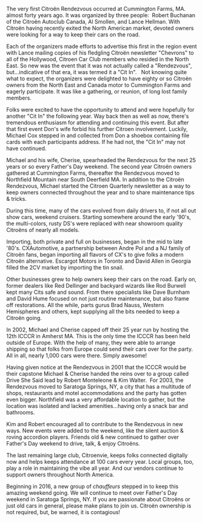 The very first Citroën Rendezvous occurred at Cummington Farms, MA. almost forty years ago.  It was organized by three people:  Robert Buchanan of the Citroën Autoclub Canada, Al Smollen, and Lance Hellman. With Citroën having recently exited the North American market, devoted owners were looking for a way to keep their cars on the road. 

Each of the organizers made efforts to advertise this first in the region event with Lance mailing copies of his fledgling Citroën newsletter "Chevrons" to all of the Hollywood, Citroen Car Club members who resided in the North East. So new was the event that it was not actually called a "Rendezvous", but...indicative of that era, it was termed it a "Cit In".   Not knowing quite what to expect, the organizers were delighted to have eighty or so Citroën owners from the North East and Canada motor to Cummington Farms and eagerly participate. It was like a gathering, or reunion, of long lost family members.  

Folks were excited to have the opportunity to attend and were hopefully for another "Cit In" the following year. Way back then as well as now, there's tremendous enthusiasm for attending and continuing this event. But after that first event Don's wife forbid his further Citroen involvement. Luckily, Michael Cox stepped in and collected from Don a shoebox containing file cards with each participants address. If he had not, the "Cit In" may not have continued.   

Michael and his wife, Cherise, spearheaded the Rendezvous for the next 25 years or so every Father's Day weekend. The second year Citroën owners gathered at Cummington Farms, thereafter the Rendezvous moved to Northfield Mountain near South Deerfield MA. In addition to the Citroën Rendezvous, Michael started the Citroen Quarterly newsletter as a way to keep owners connected throughout the year and to share maintenance tips & tricks.

During this time, many of the cars evolved from daily drivers to, if not all out show cars, weekend cruisers. Starting somewhere around the early '90's, the multi-colors, rusty DS's were replaced with near showroom quality Citroëns of nearly all models. 

Importing, both private and full on businesses, began in the mid to late '80's. CXAutomotive, a partnership between Andre Pol and a NJ family of Citroën fans, began importing all flavors of CX's to give folks a modern Citroën alternative. Escargot Motors in Toronto and David Allen in Georgia filled the 2CV market by importing the tin snail. 

Other businesses grew to help owners keep their cars on the road. Early on, former dealers like Red Dellinger and backyard wizards like Rod Burwell kept many Cits safe and sound. From there specialists like Dave Burnham and David Hume focused on not just routine maintenance, but also frame off restorations. All the while, parts gurus Brad Nauss, Western Hemispheres and others, kept supplying all the bits needed to keep a Citroën going. 

In 2002, Michael and Cherise capped off their 25 year run by hosting the 12th ICCCR in Amherst MA. This is the only time the ICCCR has been held outside of Europe. With the help of many, they were able to arrange shipping so that folks from Europe could send their cars over for the party. All in all, nearly 1,000 cars were there. Simply awesome! 

Having given notice at the Rendezvous in 2001 that the ICCCR would be their capstone Michael & Cherise handed the reins over to a group called Drive She Said lead by Robert Monteleone & Kim Walter.  For 2003, the Rendezvous moved to Saratoga Springs, NY, a city that has a multitude of shops, restaurants and motel accommodations and the party has gotten even bigger. Northfield was a very affordable location to gather, but the location was isolated and lacked amenities...having only a snack bar and bathrooms.   

Kim and Robert encouraged all to contribute to the Rendezvous in new ways. New events were added to the weekend, like the silent auction & roving accordion players. Friends old & new continued to gather over Father's Day weekend to drive, talk, & enjoy Citroëns. 

The last remaining large club, Citroenvie, keeps folks connected digitally now and helps keeps attendance at 100 cars every year. Local groups, too, play a role in maintaining the vibe all year. And our vendors continue to support owners throughout North America. 

Beginning in 2016, a new group of _chauffeurs_ stepped in to keep this amazing weekend going. We will continue to meet over Father's Day weekend in Saratoga Springs, NY. If you are passionate about Citroëns or just old cars in general, please make plans to join us. Citroën ownership is not required, but, be warned, it is contagious! 